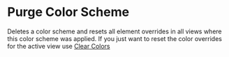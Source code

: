 # Purge Color Scheme

Deletes a color scheme and resets all element overrides in all views where this color scheme was applied. If you just want to reset the color overrides for the active view use [Clear Colors](../../ClearColors.pushbutton/README.md)
